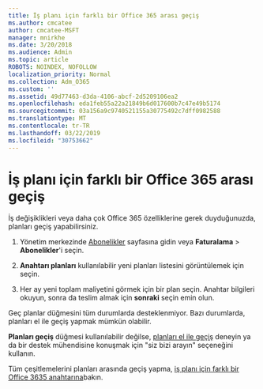 ```yaml
---
title: İş planı için farklı bir Office 365 arası geçiş
ms.author: cmcatee
author: cmcatee-MSFT
manager: mnirkhe
ms.date: 3/20/2018
ms.audience: Admin
ms.topic: article
ROBOTS: NOINDEX, NOFOLLOW
localization_priority: Normal
ms.collection: Adm_O365
ms.custom: ''
ms.assetid: 49d77463-d3da-4106-abcf-2d5209106ea2
ms.openlocfilehash: eda1feb55a22a21849b6d017600b7c47e49b5174
ms.sourcegitcommit: 03a156a9c9740521155a30775492c7dff0982588
ms.translationtype: MT
ms.contentlocale: tr-TR
ms.lasthandoff: 03/22/2019
ms.locfileid: "30753662"
---
```

# <a name="switch-to-a-different-office-365-for-business-plan"></a>İş planı için farklı bir Office 365 arası geçiş

İş değişiklikleri veya daha çok Office 365 özelliklerine gerek duyduğunuzda, planları geçiş yapabilirsiniz.
  
1. Yönetim merkezinde [Abonelikler](https://go.microsoft.com/fwlink/p/?linkid=842054) sayfasına gidin veya **Faturalama** \> **Abonelikler**'i seçin.
    
2. **Anahtarı planları** kullanılabilir yeni planları listesini görüntülemek için seçin. 
    
3. Her ay yeni toplam maliyetini görmek için bir plan seçin. Anahtar bilgileri okuyun, sonra da teslim almak için **sonraki** seçin emin olun. 
    
Geç planlar düğmesini tüm durumlarda desteklenmiyor. Bazı durumlarda, planları el ile geçiş yapmak mümkün olabilir.
  
**Planları geçiş** düğmesi kullanılabilir değilse, [planları el ile geçiş](https://support.office.com/article/eb0d0680-5677-41a0-8c46-4b9d47f1c209) deneyin ya da bir destek mühendisine konuşmak için "siz bizi arayın" seçeneğini kullanın. 
  
Tüm çeşitlemelerini planları arasında geçiş yapma, [iş planı için farklı bir Office 3635 anahtarına](https://support.office.com/article/49d77463-d3da-4106-abcf-2d5209106ea2)bakın.
  

